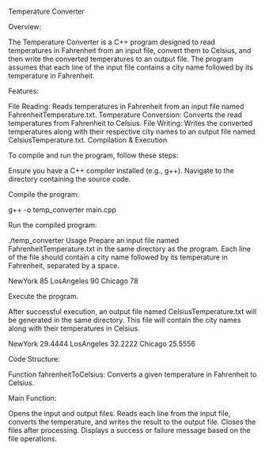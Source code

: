 Temperature Converter


Overview:

The Temperature Converter is a C++ program designed to read temperatures in Fahrenheit from an input file, convert them to Celsius, and then write the converted temperatures to an output file. The program assumes that each line of the input file contains a city name followed by its temperature in Fahrenheit.


Features:

File Reading: Reads temperatures in Fahrenheit from an input file named FahrenheitTemperature.txt.
Temperature Conversion: Converts the read temperatures from Fahrenheit to Celsius.
File Writing: Writes the converted temperatures along with their respective city names to an output file named CelsiusTemperature.txt.
Compilation & Execution


To compile and run the program, follow these steps:

Ensure you have a C++ compiler installed (e.g., g++).
Navigate to the directory containing the source code.


Compile the program:

g++ -o temp_converter main.cpp

Run the compiled program:

./temp_converter
Usage
Prepare an input file named FahrenheitTemperature.txt in the same directory as the program. Each line of the file should contain a city name followed by its temperature in Fahrenheit, separated by a space.


NewYork 85
LosAngeles 90
Chicago 78

Execute the program.


After successful execution, an output file named CelsiusTemperature.txt will be generated in the same directory. This file will contain the city names along with their temperatures in Celsius.

NewYork 29.4444
LosAngeles 32.2222
Chicago 25.5556


Code Structure:

Function fahrenheitToCelsius: Converts a given temperature in Fahrenheit to Celsius.


Main Function:

Opens the input and output files.
Reads each line from the input file, converts the temperature, and writes the result to the output file.
Closes the files after processing.
Displays a success or failure message based on the file operations.
